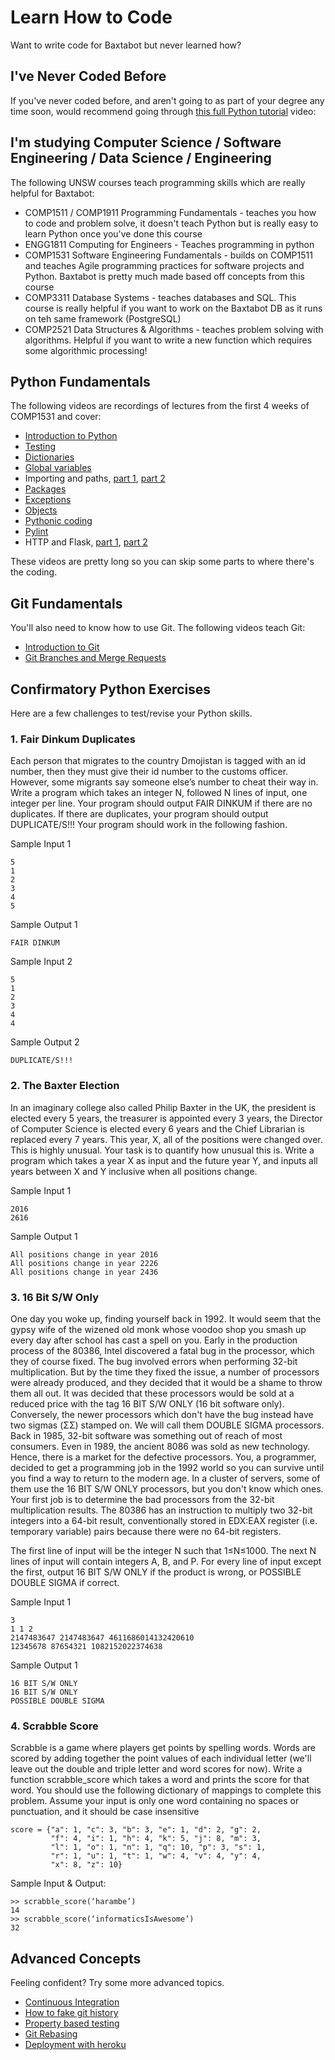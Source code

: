 # Learn How to Code

Want to write code for Baxtabot but never learned how? 

## I've Never Coded Before

If you've never coded before, and aren't going to as part of your degree any time soon, would recommend going through [this full Python tutorial](https://www.youtube.com/watch?v=rfscVS0vtbw) video: 

## I'm studying Computer Science / Software Engineering / Data Science / Engineering

The following UNSW courses teach programming skills which are really helpful for Baxtabot:

* COMP1511 / COMP1911 Programming Fundamentals - teaches you how to code and problem solve, it doesn't teach Python but is really easy to learn Python once you've done this course
* ENGG1811 Computing for Engineers - Teaches programming in python
* COMP1531 Software Engineering Fundamentals - builds on COMP1511 and teaches Agile programming practices for software projects and Python. Baxtabot is pretty much made based off concepts from this course
* COMP3311 Database Systems - teaches databases and SQL. This course is really helpful if you want to work on the Baxtabot DB as it runs on teh same framework (PostgreSQL)
* COMP2521 Data Structures & Algorithms - teaches problem solving with algorithms. Helpful if you want to write a new function which requires some algorithmic processing!

## Python Fundamentals

The following videos are recordings of lectures from the first 4 weeks of COMP1531 and cover:

* [Introduction to Python](https://www.youtube.com/watch?v=Q0nj3edifbQ&feature=youtu.be)
* [Testing](https://www.youtube.com/watch?v=R5xAXHZGS84)
* [Dictionaries](https://www.youtube.com/watch?v=K1p0c857FpE)
* [Global variables](https://www.youtube.com/watch?v=BQ98I2IWT4E&feature=youtu.be)
* Importing and paths, [part 1](https://www.youtube.com/watch?v=z_GUxotui50), [part 2](https://www.youtube.com/watch?v=sVLnzM2tYpI)
* [Packages](https://www.youtube.com/watch?v=aTL1g6PLGzw)
* [Exceptions](https://www.youtube.com/watch?v=LJosvNVXhLQ)
* [Objects](https://www.youtube.com/watch?v=L5UhVGX6rDU&feature=youtu.be)
* [Pythonic coding](https://www.youtube.com/watch?v=8tj6W2_va8U)
* [Pylint](https://www.youtube.com/watch?v=zjFPa9jRP58&feature=youtu.be)
* HTTP and Flask, [part 1](https://www.youtube.com/watch?v=MQUv0PwqjG0&feature=youtu.be), [part 2](https://www.youtube.com/watch?v=JBeFZd0pIRM)

These videos are pretty long so you can skip some parts to where there's the coding.

## Git Fundamentals

You'll also need to know how to use Git. The following videos teach Git:

* [Introduction to Git](https://www.youtube.com/watch?v=A46dQSmse0g&feature=youtu.be)
* [Git Branches and Merge Requests](https://www.youtube.com/watch?v=f7NAUI2VrV0)

## Confirmatory Python Exercises

Here are a few challenges to test/revise your Python skills.

### 1. Fair Dinkum Duplicates

Each person that migrates to the country Dmojistan is tagged with an id number, then they must give their id number to the customs officer. However, some migrants say someone else’s number to cheat their way in. Write a program which takes an integer N, followed N lines of input, one integer per line. Your program should output FAIR DINKUM if there are no duplicates. If there are duplicates, your program should output DUPLICATE/S!!! Your program should work in the following fashion.

Sample Input 1

```
5
1
2
3
4
5
```

Sample Output 1

```
FAIR DINKUM
```

Sample Input 2

```
5
1
2
3
4
4
```

Sample Output 2

```
DUPLICATE/S!!!
```

### 2. The Baxter Election


In an imaginary college also called Philip Baxter in the UK, the president is elected every 5 years, the treasurer is appointed every 3 years, the Director of Computer Science is elected every 6 years and the Chief Librarian is replaced every 7 years. This year, X, all of the positions were changed over. This is highly unusual. Your task is to quantify how unusual this is. Write a program which takes a year X as input and the future year Y, and inputs all years between X and Y inclusive when all positions change. 

Sample Input 1

```
2016
2616
```

Sample Output 1

```
All positions change in year 2016
All positions change in year 2226
All positions change in year 2436 
```

### 3. 16 Bit S/W Only

One day you woke up, finding yourself back in 1992. It would seem that the gypsy wife of the wizened old monk whose voodoo shop you smash up every day after school has cast a spell on you. Early in the production process of the 80386, Intel discovered a fatal bug in the processor, which they of course fixed. The bug involved errors when performing 32-bit multiplication. But by the time they fixed the issue, a number of processors were already produced, and they decided that it would be a shame to throw them all out. It was decided that these processors would be sold at a reduced price with the tag 16 BIT S/W ONLY (16 bit software only). Conversely, the newer processors which don't have the bug instead have two sigmas (ΣΣ) stamped on. We will call them DOUBLE SIGMA processors.
Back in 1985, 32-bit software was something out of reach of most consumers. Even in 1989, the ancient 8086 was sold as new technology. Hence, there is a market for the defective processors. You, a programmer, decided to get a programming job in the 1992 world so you can survive until you find a way to return to the modern age. In a cluster of servers, some of them use the 16 BIT S/W ONLY processors, but you don't know which ones. Your first job is to determine the bad processors from the 32-bit multiplication results.
The 80386 has an instruction to multiply two 32-bit integers into a 64-bit result, conventionally stored in EDX:EAX register (i.e. temporary variable) pairs because there were no 64-bit registers.

The first line of input will be the integer N such that
1≤N≤1000. The next N lines of input will contain integers A, B, and P. For every line of input except the first, output 16 BIT S/W ONLY if the product is wrong, or POSSIBLE DOUBLE SIGMA if correct.

Sample Input 1

```
3
1 1 2
2147483647 2147483647 4611686014132420610
12345678 87654321 1082152022374638
```

Sample Output 1

```
16 BIT S/W ONLY
16 BIT S/W ONLY
POSSIBLE DOUBLE SIGMA
```

### 4. Scrabble Score

Scrabble is a game where players get points by spelling words. Words are scored by adding together the point values of each individual letter (we'll leave out the double and triple letter and word scores for now). Write a function scrabble_score which takes a word and prints the score for that word. You should use the following dictionary of mappings to complete this problem. Assume your input is only one word containing no spaces or punctuation, and it should be case insensitive 

```
score = {"a": 1, "c": 3, "b": 3, "e": 1, "d": 2, "g": 2, 
         "f": 4, "i": 1, "h": 4, "k": 5, "j": 8, "m": 3, 
         "l": 1, "o": 1, "n": 1, "q": 10, "p": 3, "s": 1, 
         "r": 1, "u": 1, "t": 1, "w": 4, "v": 4, "y": 4, 
         "x": 8, "z": 10}
```

Sample Input & Output:

```
>> scrabble_score(‘harambe’)
14
>> scrabble_score(‘informaticsIsAwesome’)
32
```

## Advanced Concepts

Feeling confident? Try some more advanced topics.

* [Continuous Integration](https://www.youtube.com/watch?v=7cfJx088UX0&feature=youtu.be)
* [How to fake git history](https://www.youtube.com/watch?v=VcSIFTewQ6k)
* [Property based testing](https://www.youtube.com/watch?v=TcylCeABQlE)
* [Git Rebasing](https://www.youtube.com/watch?v=BCDCAEU0qSM&feature=youtu.be)
* [Deployment with heroku](https://www.youtube.com/watch?v=vP-VQErS7_o&feature=youtu.be)


